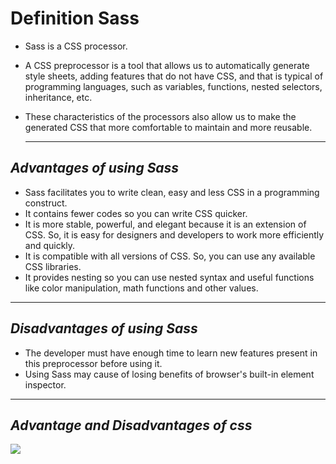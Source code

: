 # Definition Sass

- Sass is a CSS processor.
- A CSS preprocessor is a tool that allows us to automatically generate style sheets, adding features that do not have CSS, and that is typical of programming languages, such as variables, functions, nested selectors, inheritance, etc.

- These characteristics of the processors also allow us to make the generated CSS that more comfortable to maintain and more reusable.

  ***

## _Advantages of using Sass_

- Sass facilitates you to write clean, easy and less CSS in a programming construct.
- It contains fewer codes so you can write CSS quicker.
- It is more stable, powerful, and elegant because it is an extension of CSS. So, it is easy for designers and developers to work more efficiently and quickly.
- It is compatible with all versions of CSS. So, you can use any available CSS libraries.
- It provides nesting so you can use nested syntax and useful functions like color manipulation, math functions and other values.

---

## _Disadvantages of using Sass_

- The developer must have enough time to learn new features present in this preprocessor before using it.
- Using Sass may cause of losing benefits of browser's built-in element inspector.

---

## _Advantage and Disadvantages of css_

<img src ="https://d8it4huxumps7.cloudfront.net/bites/wp-content/banners/2021/10/616ffee11ce1e_advantages_and_disadvantages_of_css.png?d=700x400">
